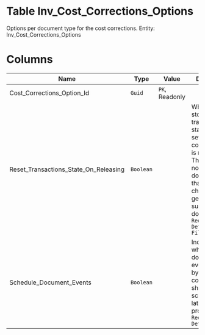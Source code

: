 # Table Inv_Cost_Corrections_Options

Options per document type for the cost corrections. Entity: Inv_Cost_Corrections_Options

# Columns

| Name | Type | Value | Description |
| - | - | - | --- |
|Cost_Corrections_Option_Id|`Guid`|`PK`, Readonly||
|Reset_Transactions_State_On_Releasing|`Boolean`||When true, the stock transactions state are re-set when the cost correction is released. The idea is to notify these documents, so that they have chance to re-generate their sub-documents. `Required` `Default(false)` `Filter(eq)` |
|Schedule_Document_Events|`Boolean`||Indicates wheather the document events caused by the cost correction should be scheduled for later procession. `Required` `Default(false)` |
